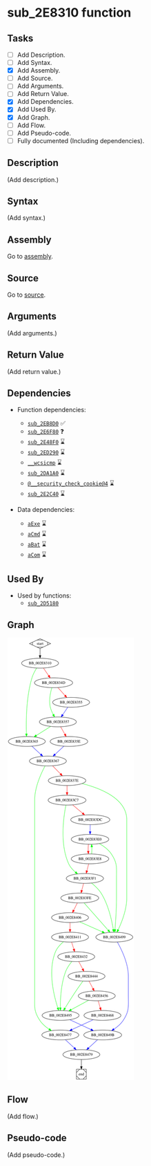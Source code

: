 # sub_2E8310 function

## Tasks

- [ ] Add Description.
- [ ] Add Syntax.
- [X] Add Assembly.
- [ ] Add Source.
- [ ] Add Arguments.
- [ ] Add Return Value.
- [X] Add Dependencies.
- [X] Add Used By.
- [X] Add Graph.
- [ ] Add Flow.
- [ ] Add Pseudo-code.
- [ ] Fully documented (Including dependencies).

## Description

(Add description.)

## Syntax

(Add syntax.)

## Assembly

Go to [assembly](../asm/sub_2E8310.asm).

## Source

Go to [source](../cc/sub_2E8310.cc).

## Arguments

(Add arguments.)

## Return Value

(Add return value.)

## Dependencies

* Function dependencies:
  * [`sub_2EB8D0`](sub_2EB8D0.md) ✅
  * [`sub_2E6F80`](sub_2E6F80.md) ❓
  * [`sub_2E48F0`](sub_2E48F0.md) ⌛
  * [`sub_2ED290`](sub_2ED290.md) ⌛
  * [`__wcsicmp`](__wcsicmp.md) ⌛
  * [`sub_2DA1A0`](sub_2DA1A0.md) ⌛
  * [`@__security_check_cookie@4`](@__security_check_cookie@4.md) ⌛
  * [`sub_2E2C40`](sub_2E2C40.md) ⌛

* Data dependencies:
  * [`aExe`](aExe.md) ⌛
  * [`aCmd`](aCmd.md) ⌛
  * [`aBat`](aBat.md) ⌛
  * [`aCom`](aCom.md) ⌛

## Used By

* Used by functions:
  * [`sub_2D5180`](sub_2D5180.md)

## Graph

![sub_2E8310 Graph](../svg/sub_2E8310.svg "sub_2E8310 Graph")

## Flow

(Add flow.)

## Pseudo-code

(Add pseudo-code.)
